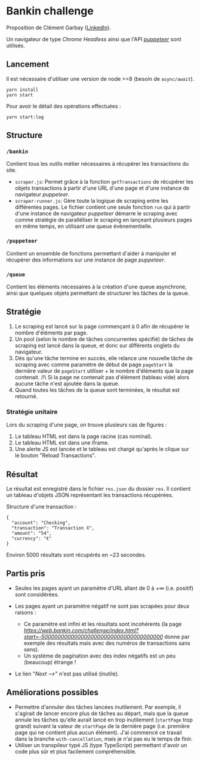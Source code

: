 # Bankin challenge

Proposition de Clément Garbay ([LinkedIn](https://www.linkedin.com/in/clementgarbay/)).

Un navigateur de type _Chrome Headless_ ainsi que l'API [_puppeteer_](https://github.com/GoogleChrome/puppeteer) sont utilisés.

## Lancement

Il est nécessaire d'utiliser une version de node >=8 (besoin de `async/await`).

```
yarn install
yarn start
```

Pour avoir le détail des opérations effectuées :

```
yarn start:log
```

## Structure

### `/bankin`

Contient tous les outils métier nécessaires à récupérer les transactions du site.

* `scraper.js`: Permet grâce à la fonction `getTransactions` de récupérer les objets transactions à partir d'une URL d'une page et d'une instance de navigateur _puppeteer_.
* `scraper-runner.js`: Gère toute la logique de scraping entre les différentes pages. Le fichier contient une seule fonction `run` qui à partir d'une instance de navigateur _puppeteer_ démarre le scraping avec comme stratégie de paralléliser le scraping en lançeant plusieurs pages en même temps, en utilisant une queue évènementielle.

### `/puppeteer`

Contient un ensemble de fonctions permettant d'aider à manipuler et récupérer des informations sur une instance de page _puppeteer_.

### `/queue`

Contient les éléments nécessaires à la création d'une queue asynchrone, ainsi que quelques objets permettant de structurer les tâches de la queue.

## Stratégie

1. Le scraping est lancé sur la page commençant à 0 afin de récupérer le nombre d'éléments par page.
2. Un pool (selon le nombre de tâches concurrentes spécifié) de tâches de scraping est lancé dans la queue, et donc sur différents onglets du navigateur.
3. Dès qu'une tâche termine en succès, elle relance une nouvelle tâche de scraping avec comme paramètre de début de page `pageStart` la dernière valeur de `pageStart` utiliser + le nombre d'éléments que la page contenait. /!\ Si la page ne contenait pas d'élément (tableau vide) alors aucune tâche n'est ajoutée dans la queue.
4. Quand toutes les tâches de la queue sont terminées, le résultat est retourné.

### Stratégie unitaire

Lors du scraping d'une page, on trouve plusieurs cas de figures :

1. Le tableau HTML est dans la page racine (cas nominal).
2. Le tableau HTML est dans une iframe.
3. Une alerte JS est lancée et le tableau est chargé qu'après le clique sur le bouton "Reload Transactions".

## Résultat

Le résultat est enregistré dans le fichier `res.json` du dossier `res`. Il contient un tableau d'objets JSON représentant les transactions récupérées.

Structure d'une transaction :

```
{
  "account": "Checking",
  "transaction": "Transaction X",
  "amount": "54",
  "currency": "€"
}
```

Environ 5000 résultats sont récupérés en ~23 secondes.

## Partis pris

* Seules les pages ayant un paramètre d'URL allant de 0 à +∞ (i.e. positif) sont considérées.

* Les pages ayant un paramètre négatif ne sont pas scrapées pour deux raisons :
  * Ce paramètre est infini et les résultats sont incohérents (la page _https://web.bankin.com/challenge/index.html?start=-5000000000000000000000000000000000000_ donne par exemple des résultats mais avec des numéros de transactions sans sens).
  * Un système de pagination avec des index négatifs est un peu (beaucoup) étrange !
* Le lien "_Next -->_" n'est pas utilisé (inutile).

## Améliorations possibles

* Permettre d'annuler des tâches lancées inutilement. Par exemple, il s'agirait de lancer encore plus de tâches au départ, mais que la queue annule les tâches qu'elle aurait lancé en trop inutilement (`startPage` trop grand) suivant la valeur de `startPage` de la dernière page (i.e. première page qui ne contient plus aucun élément). J'ai commencé ce travail dans la branche `with-cancellation`, mais je n'ai pas eu le temps de finir.
* Utiliser un transpileur typé JS (type TypeScript) permettant d'avoir un code plus sûr et plus facilement compréhensible.
